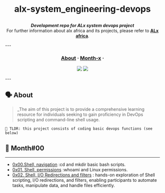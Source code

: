 <h1 align="center">
	
alx-system_engineering-devops

</h1>

<p align="center">
	<b><i>Development repo for ALx system devops project</i></b><br>
	For further information about alx africa and its projects, please refer to <a href="https://www.alxafrica.com/"><b>ALx africa</b></a>.
</p>
---
<h3 align="center">
	<a href="#%EF%B8%8F-about">About</a>
	<span> · </span>
	<a href="#-month00">Month-x</a>
	<span> · </span>
</h3>


<p align="center">
<img src="https://img.shields.io/badge/Alx-0052CC?style=for-the-badge">
<img src="https://images.pling.com/img/00/00/55/86/05/1423770/6f3bc10346f068b85fd5720d3fa2b57f241036ee661c1e578d40d95d65d3dc025e56.gif"/>
</p>
---

## 🗣️ About

> _The aim of this project is to provide a comprehensive learning resource for individuals seeking to gain proficiency in DevOps scripting and command-line shell usage. 

	🚀 TLDR: this project consists of coding basic devops functions (see below)

## 📑 Month#00

---

* [0x00.Shell, navigation](./0x00-shell_basics) :cd and mkdir basic bash scripts.
* [0x01. Shell, permissions](./0x01-shell_permissions) :whoami and Linux permissions.
* [0x02. Shell, I/O Redirections and filters](./0x02-shell_redirections) : hands-on exploration of Shell scripting, I/O redirections, and filters, enabling participants to automate tasks, manipulate data, and handle files efficiently.
